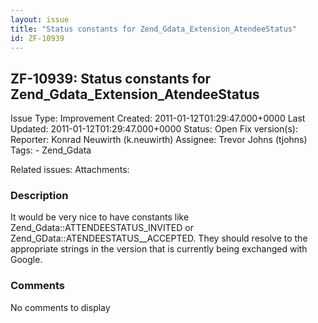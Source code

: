 ```yaml
---
layout: issue
title: "Status constants for Zend_Gdata_Extension_AtendeeStatus"
id: ZF-10939
---
```


ZF-10939: Status constants for Zend\_Gdata\_Extension\_AtendeeStatus
--------------------------------------------------------------------

 Issue Type: Improvement Created: 2011-01-12T01:29:47.000+0000 Last Updated: 2011-01-12T01:29:47.000+0000 Status: Open Fix version(s): 
 Reporter:  Konrad Neuwirth (k.neuwirth)  Assignee:  Trevor Johns (tjohns)  Tags: - Zend\_Gdata
 
 Related issues: 
 Attachments: 
### Description

It would be very nice to have constants like Zend\_Gdata::ATTENDEESTATUS\_INVITED or Zend\_GData::ATENDEESTATUS\_\_ACCEPTED. They should resolve to the appropriate strings in the version that is currently being exchanged with Google.

 

 

### Comments

No comments to display